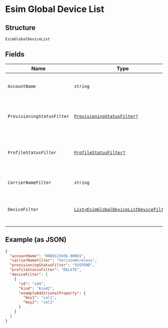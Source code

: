 
# Esim Global Device List

## Structure

`EsimGlobalDeviceList`

## Fields

| Name | Type | Tags | Description |
|  --- | --- | --- | --- |
| `AccountName` | `string` | Optional | The numeric name of the account. |
| `ProvisioningStatusFilter` | [`ProvisioningStatusFilter?`](../../doc/models/provisioning-status-filter.md) | Optional | The last status of the device as a list filter. |
| `ProfileStatusFilter` | [`ProfileStatusFilter?`](../../doc/models/profile-status-filter.md) | Optional | The last status of the device's profile as a filter. |
| `CarrierNameFilter` | `string` | Optional | The cellular service provider. |
| `DeviceFilter` | [`List<EsimGlobalDeviceListDeviceFilter>`](../../doc/models/containers/esim-global-device-list-device-filter.md) | Optional | This is List of a container for any-of cases. |

## Example (as JSON)

```json
{
  "accountName": "0000123456-00001",
  "carrierNameFilter": "VerizonWireless",
  "provisioningStatusFilter": "SUSPEND",
  "profileStatusFilter": "DELETE",
  "deviceFilter": [
    {
      "id": "id4",
      "kind": "kind2",
      "exampleAdditionalProperty": {
        "key1": "val1",
        "key2": "val2"
      }
    }
  ]
}
```

